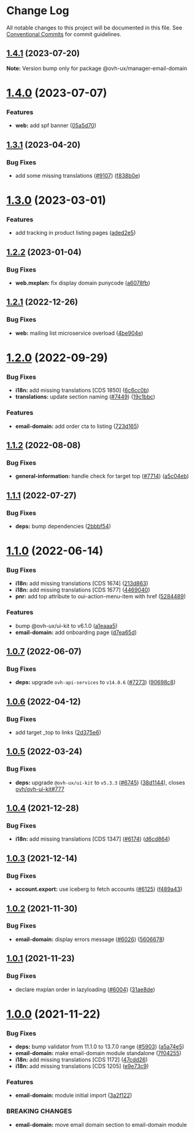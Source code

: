 # Change Log

All notable changes to this project will be documented in this file.
See [Conventional Commits](https://conventionalcommits.org) for commit guidelines.

## [1.4.1](https://github.com/ovh/manager/compare/@ovh-ux/manager-email-domain@1.4.0...@ovh-ux/manager-email-domain@1.4.1) (2023-07-20)

**Note:** Version bump only for package @ovh-ux/manager-email-domain





# [1.4.0](https://github.com/ovh/manager/compare/@ovh-ux/manager-email-domain@1.3.1...@ovh-ux/manager-email-domain@1.4.0) (2023-07-07)


### Features

* **web:** add spf banner ([05a5d70](https://github.com/ovh/manager/commit/05a5d70619206ac1e5d5f5649c25f9940a5a37fe))





## [1.3.1](https://github.com/ovh/manager/compare/@ovh-ux/manager-email-domain@1.3.0...@ovh-ux/manager-email-domain@1.3.1) (2023-04-20)


### Bug Fixes

* add some missing translations ([#9107](https://github.com/ovh/manager/issues/9107)) ([f838b0e](https://github.com/ovh/manager/commit/f838b0e36562026970ed3db178c8f179edef7d51))





# [1.3.0](https://github.com/ovh/manager/compare/@ovh-ux/manager-email-domain@1.2.2...@ovh-ux/manager-email-domain@1.3.0) (2023-03-01)


### Features

* add tracking in product listing pages ([aded2e5](https://github.com/ovh/manager/commit/aded2e522bafaee9416589e96a375a0db5b72419))





## [1.2.2](https://github.com/ovh/manager/compare/@ovh-ux/manager-email-domain@1.2.1...@ovh-ux/manager-email-domain@1.2.2) (2023-01-04)


### Bug Fixes

* **web.mxplan:** fix display domain punycode ([a6078fb](https://github.com/ovh/manager/commit/a6078fba87d51275a70a9b6f1b7592b5fc7c8af0))





## [1.2.1](https://github.com/ovh/manager/compare/@ovh-ux/manager-email-domain@1.2.0...@ovh-ux/manager-email-domain@1.2.1) (2022-12-26)


### Bug Fixes

* **web:** mailing list microservice overload ([4be904e](https://github.com/ovh/manager/commit/4be904e482141078f939c8085ca7301a5b8f234f))





# [1.2.0](https://github.com/ovh/manager/compare/@ovh-ux/manager-email-domain@1.1.2...@ovh-ux/manager-email-domain@1.2.0) (2022-09-29)


### Bug Fixes

* **i18n:** add missing translations [CDS 1850] ([6c6cc0b](https://github.com/ovh/manager/commit/6c6cc0b369ca05bc74e0e97719d9b0c6ea2c4271))
* **translations:** update section naming ([#7449](https://github.com/ovh/manager/issues/7449)) ([19c1bbc](https://github.com/ovh/manager/commit/19c1bbce79f351303c2b013839bf7768331a2e8a))


### Features

* **email-domain:** add order cta to listing ([723d165](https://github.com/ovh/manager/commit/723d165a402e210eb136deb44e67e4f0da7d14c5))



## [1.1.2](https://github.com/ovh/manager/compare/@ovh-ux/manager-email-domain@1.1.1...@ovh-ux/manager-email-domain@1.1.2) (2022-08-08)


### Bug Fixes

* **general-information:** handle check for target top ([#7714](https://github.com/ovh/manager/issues/7714)) ([a5c04eb](https://github.com/ovh/manager/commit/a5c04eb6ac0459e1d57f48c181cf0c81470eb5a1))



## [1.1.1](https://github.com/ovh/manager/compare/@ovh-ux/manager-email-domain@1.1.0...@ovh-ux/manager-email-domain@1.1.1) (2022-07-27)


### Bug Fixes

* **deps:** bump dependencies ([2bbbf54](https://github.com/ovh/manager/commit/2bbbf540b44ed1bffb555fc55045a6f9ea756e78))



# [1.1.0](https://github.com/ovh/manager/compare/@ovh-ux/manager-email-domain@1.0.7...@ovh-ux/manager-email-domain@1.1.0) (2022-06-14)


### Bug Fixes

* **i18n:** add missing translations [CDS 1674] ([213d863](https://github.com/ovh/manager/commit/213d8630bd850c78839a83019c058bb874f28457))
* **i18n:** add missing translations [CDS 1677] ([4469040](https://github.com/ovh/manager/commit/44690409acdcf20fbdd2d27cd1ebb6fd766bd960))
* **pnr:** add top attribute to oui-action-menu-item with href ([5284489](https://github.com/ovh/manager/commit/5284489da8ae691bbf5b83493dba09f917760a96))


### Features

* bump @ovh-ux/ui-kit to v6.1.0 ([a1eaaa5](https://github.com/ovh/manager/commit/a1eaaa5cb68652d1d600ba02e0d27de557de94e5))
* **email-domain:** add onboarding page ([d7ea65d](https://github.com/ovh/manager/commit/d7ea65d27210b2b9b3d9fa62660b82ce3a14524a))



## [1.0.7](https://github.com/ovh/manager/compare/@ovh-ux/manager-email-domain@1.0.6...@ovh-ux/manager-email-domain@1.0.7) (2022-06-07)


### Bug Fixes

* **deps:** upgrade `ovh-api-services` to `v14.0.6` ([#7273](https://github.com/ovh/manager/issues/7273)) ([90698c8](https://github.com/ovh/manager/commit/90698c8c025bba09dd8e1baf64ccc0eecd56d3a8))



## [1.0.6](https://github.com/ovh/manager/compare/@ovh-ux/manager-email-domain@1.0.5...@ovh-ux/manager-email-domain@1.0.6) (2022-04-12)


### Bug Fixes

* add target _top to links ([2d375e6](https://github.com/ovh/manager/commit/2d375e6ac23773f6d4f9780aa3fa8df903692adc))



## [1.0.5](https://github.com/ovh/manager/compare/@ovh-ux/manager-email-domain@1.0.4...@ovh-ux/manager-email-domain@1.0.5) (2022-03-24)


### Bug Fixes

* **deps:** upgrade `@ovh-ux/ui-kit` to `v5.3.3` ([#6745](https://github.com/ovh/manager/issues/6745)) ([38d1144](https://github.com/ovh/manager/commit/38d11445b3671755758d153a4f4a166c7946705c)), closes [ovh/ovh-ui-kit#777](https://github.com/ovh/ovh-ui-kit/issues/777)



## [1.0.4](https://github.com/ovh/manager/compare/@ovh-ux/manager-email-domain@1.0.3...@ovh-ux/manager-email-domain@1.0.4) (2021-12-28)


### Bug Fixes

* **i18n:** add missing translations [CDS 1347] ([#6174](https://github.com/ovh/manager/issues/6174)) ([d6cd864](https://github.com/ovh/manager/commit/d6cd864b872135a3fcc9141e564d06ca772a5c94))



## [1.0.3](https://github.com/ovh/manager/compare/@ovh-ux/manager-email-domain@1.0.2...@ovh-ux/manager-email-domain@1.0.3) (2021-12-14)


### Bug Fixes

* **account.export:** use iceberg to fetch accounts ([#6125](https://github.com/ovh/manager/issues/6125)) ([f489a43](https://github.com/ovh/manager/commit/f489a43777b800c6b55f982c66f7fdca093bb994))



## [1.0.2](https://github.com/ovh/manager/compare/@ovh-ux/manager-email-domain@1.0.1...@ovh-ux/manager-email-domain@1.0.2) (2021-11-30)


### Bug Fixes

* **email-domain:** display errors message ([#6026](https://github.com/ovh/manager/issues/6026)) ([5606678](https://github.com/ovh/manager/commit/560667892000e91a3d7a9aefd882f46462517169))



## [1.0.1](https://github.com/ovh/manager/compare/@ovh-ux/manager-email-domain@1.0.0...@ovh-ux/manager-email-domain@1.0.1) (2021-11-23)


### Bug Fixes

* declare mxplan order in lazyloading ([#6004](https://github.com/ovh/manager/issues/6004)) ([31ae8de](https://github.com/ovh/manager/commit/31ae8de1e09b9731a0aee93a5ce2c51cdba9ffe4))



# [1.0.0](https://github.com/ovh/manager/compare/@ovh-ux/manager-email-domain@0.0.0...@ovh-ux/manager-email-domain@1.0.0) (2021-11-22)


### Bug Fixes

* **deps:** bump validator from 11.1.0 to 13.7.0 range ([#5903](https://github.com/ovh/manager/issues/5903)) ([a5a74e5](https://github.com/ovh/manager/commit/a5a74e58db1859812eca5bc82c2847165e9ad6dd))
* **email-domain:** make email-domain module standalone ([7f04255](https://github.com/ovh/manager/commit/7f04255425683539fce802a1ebf4fc3bba0e56d4))
* **i18n:** add missing translations [CDS 1172] ([47cdd26](https://github.com/ovh/manager/commit/47cdd26e9067d3cc2558547c6c35d97e92435dde))
* **i18n:** add missing translations [CDS 1205] ([e9e73c9](https://github.com/ovh/manager/commit/e9e73c9e64312d41a5ee6f87734fe75b3d22854a))


### Features

* **email-domain:** module initial import ([3a2f122](https://github.com/ovh/manager/commit/3a2f122be15f1b236e4da765206eefc8d14e62dd))


### BREAKING CHANGES

* **email-domain:** move email domain section to email-domain module
